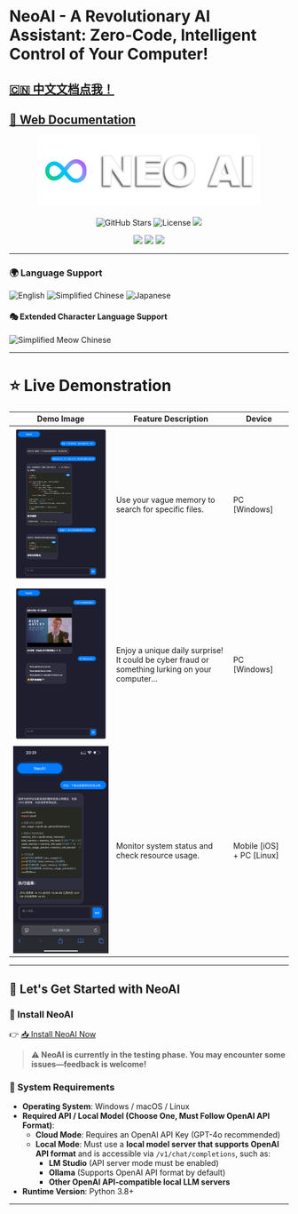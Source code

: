 # NeoAI - A Revolutionary AI Assistant: Zero-Code, Intelligent Control of Your Computer!

## [🇨🇳 中文文档点我！](docs/README(zh-CN).md)

## [📖 Web Documentation](https://thed0ublec.github.io/NeoAI)

<p align="center">
  <img src="docs/images/LOGO.png" alt="Logo" width="400" />
</p>

<p align="center">
  <img src="https://img.shields.io/badge/STARS-%E2%AD%90%2051-white?style=for-the-badge" alt="GitHub Stars">
  <img src="https://img.shields.io/badge/LICENSE-MIT-purple?style=for-the-badge" alt="License">
  <img src="https://img.shields.io/badge/OPENAI%20API-REQUIRED-red?style=for-the-badge">
</p>

<p align="center">
  <img src="https://img.shields.io/badge/PLATFORM-WINDOWS-0078D6?style=for-the-badge">
  <img src="https://img.shields.io/badge/PLATFORM-macOS-292E33?style=for-the-badge">
  <img src="https://img.shields.io/badge/PLATFORM-LINUX-1793D1?style=for-the-badge">
</p>

---

### 🌍 Language Support

![English](https://img.shields.io/badge/Language-🇺🇸English-blue?style=for-the-badge)
![Simplified Chinese](https://img.shields.io/badge/语言-🇨🇳简体中文-red?style=for-the-badge)
![Japanese](https://img.shields.io/badge/言語-🇯🇵日本語-pink?style=for-the-badge)

#### 🎭 Extended Character Language Support

![Simplified Meow Chinese](https://img.shields.io/badge/语言-🇨🇳简喵体中文🐱-red?style=for-the-badge)

---

# ⭐ Live Demonstration

| Demo Image                 | Feature Description                                                   | Device                        |
| -------------------------- | ------------------------------------------------------------------- | ----------------------------- |
| ![alt text](docs/images/demo-1.png) | Use your vague memory to search for specific files.                  | PC [Windows]                  |
| ![alt text](docs/images/demo-2.png) | Enjoy a unique daily surprise! It could be cyber fraud or something lurking on your computer... | PC [Windows]                  |
| ![alt text](docs/images/demo-3.png) | Monitor system status and check resource usage.                      | Mobile [iOS] + PC [Linux]     |

---

## 🚀 Let's Get Started with NeoAI

### **🔹 Install NeoAI**

👉 [📥 Install NeoAI Now](https://thed0ublec.github.io/NeoAI/#/zh-CN/installation)

> **⚠️ NeoAI is currently in the testing phase. You may encounter some issues—feedback is welcome!**

### **🔹 System Requirements**

- **Operating System**: Windows / macOS / Linux
- **Required API / Local Model (Choose One, Must Follow OpenAI API Format)**:
  - **Cloud Mode**: Requires an OpenAI API Key (GPT-4o recommended)
  - **Local Mode**: Must use a **local model server that supports OpenAI API format** and is accessible via `/v1/chat/completions`, such as:
    - **LM Studio** (API server mode must be enabled)
    - **Ollama** (Supports OpenAI API format by default)
    - **Other OpenAI API-compatible local LLM servers**
- **Runtime Version**: Python 3.8+

---


